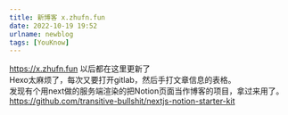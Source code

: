 ```yaml
---
title: 新博客 x.zhufn.fun
date: 2022-10-19 19:52
urlname: newblog
tags: [YouKnow]
---
```

<https://x.zhufn.fun> 以后都在这里更新了  
Hexo太麻烦了，每次又要打开gitlab，然后手打文章信息的表格。  
发现有个用next做的服务端渲染的把Notion页面当作博客的项目，拿过来用了。<https://github.com/transitive-bullshit/nextjs-notion-starter-kit>
